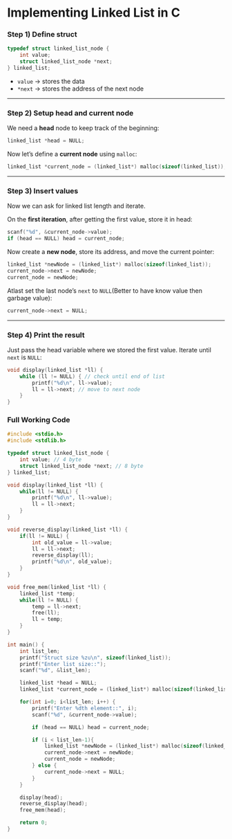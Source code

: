 # Implementing Linked List in C

### Step 1) Define struct

```c
typedef struct linked_list_node {
    int value;
    struct linked_list_node *next;
} linked_list;
```

* `value` → stores the data
* `*next` → stores the address of the next node

---

### Step 2) Setup head and current node

We need a **head** node to keep track of the beginning:

```c
linked_list *head = NULL;
```

Now let’s define a **current node** using `malloc`:

```c
linked_list *current_node = (linked_list*) malloc(sizeof(linked_list));
```

---

### Step 3) Insert values

Now we can ask for linked list length and iterate.

On the **first iteration**, after getting the first value, store it in head:

```c
scanf("%d", &current_node->value);
if (head == NULL) head = current_node;
```

Now create a **new node**, store its address, and move the current pointer:

```c
linked_list *newNode = (linked_list*) malloc(sizeof(linked_list));
current_node->next = newNode;
current_node = newNode;
```

Atlast set the last node’s `next` to `NULL`(Better to have know value then garbage value):

```c
current_node->next = NULL;
```


---

### Step 4) Print the result

Just pass the head variable where we stored the first value.
Iterate until `next` is `NULL`:

```c
void display(linked_list *ll) {
    while (ll != NULL) { // check until end of list
        printf("%d\n", ll->value);
        ll = ll->next; // move to next node
    }
}
```


### Full Working Code

```c
#include <stdio.h>
#include <stdlib.h>

typedef struct linked_list_node {
    int value; // 4 byte
    struct linked_list_node *next; // 8 byte
} linked_list;

void display(linked_list *ll) {
    while(ll != NULL) { 
        printf("%d\n", ll->value);
        ll = ll->next; 
    }
}

void reverse_display(linked_list *ll) {
    if(ll != NULL) {
        int old_value = ll->value;
        ll = ll->next;
        reverse_display(ll);
        printf("%d\n", old_value);
    }
}

void free_mem(linked_list *ll) {
    linked_list *temp;
    while(ll != NULL) {
        temp = ll->next;
        free(ll);
        ll = temp;
    }
}

int main() {
    int list_len;
    printf("Struct size %zu\n", sizeof(linked_list));
    printf("Enter list size::");
    scanf("%d", &list_len);

    linked_list *head = NULL;
    linked_list *current_node = (linked_list*) malloc(sizeof(linked_list));

    for(int i=0; i<list_len; i++) {
        printf("Enter %dth element::", i);
        scanf("%d", &current_node->value);

        if (head == NULL) head = current_node;

        if (i < list_len-1){
            linked_list *newNode = (linked_list*) malloc(sizeof(linked_list));
            current_node->next = newNode;
            current_node = newNode;
        } else {
            current_node->next = NULL;
        }
    }

    display(head);
    reverse_display(head);
    free_mem(head);

    return 0;
}
```
